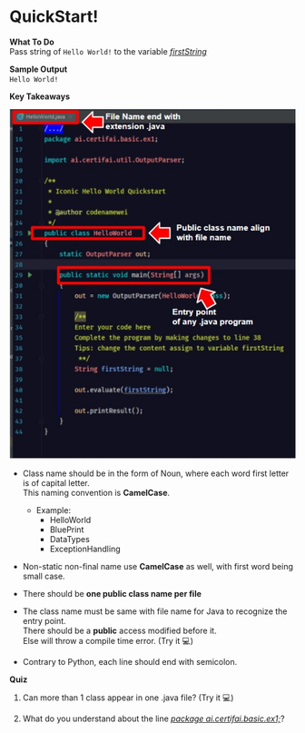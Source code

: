 # QuickStart!

**What To Do**  
Pass string of `Hello World!` to the variable [_firstString_](https://github.com/CertifaiAI/java-fundamentals/blob/master/java-core/src/main/java/ai/certifai/basic/ex1/HelloWorld.java#L38)
 

**Sample Output**  
`
Hello World!  
`  

**Key Takeaways**

<p align="center">
  <img src="metadata/publicClass.jpg">
</p> 

- Class name should be in the form of Noun, where each word first letter is of capital letter.  
  This naming convention is **CamelCase**.  
    - Example: 
        - HelloWorld
        - BluePrint
        - DataTypes
        - ExceptionHandling
        
- Non-static non-final name use **CamelCase** as well, with first word being small case.  

- There should be **one public class name per file**

- The class name must be same with file name for Java to recognize the entry point.  
There should be a **public** access modified before it.  
Else will throw a compile time error. (Try it :computer:)

- Contrary to Python, each line should end with semicolon.


**Quiz**  
1. Can more than 1 class appear in one .java file?  (Try it :computer:)

2. What do you understand about the line [_package ai.certifai.basic.ex1;_](https://github.com/CertifaiAI/learn-java-the-certifai-way/blob/master/java-core/src/main/java/ai/certifai/basic/ex1/HelloWorld.java#L16)?
